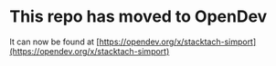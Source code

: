 # This repo has moved to OpenDev

It can now be found at [https://opendev.org/x/stacktach-simport](https://opendev.org/x/stacktach-simport)
